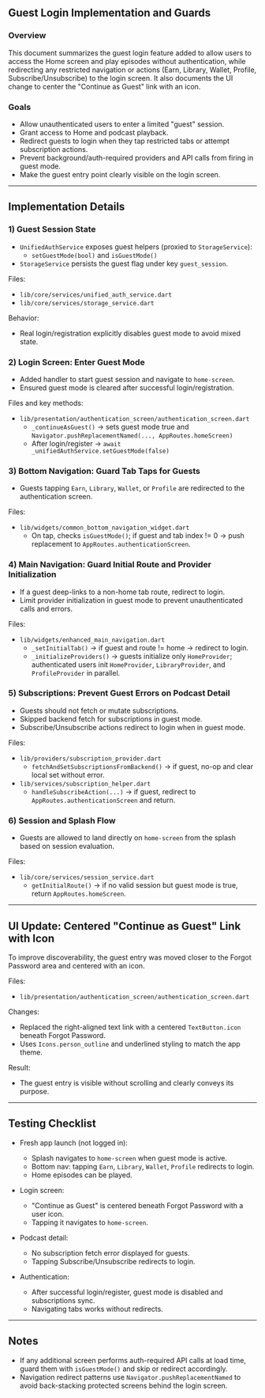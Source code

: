 ## Guest Login Implementation and Guards

### Overview
This document summarizes the guest login feature added to allow users to access the Home screen and play episodes without authentication, while redirecting any restricted navigation or actions (Earn, Library, Wallet, Profile, Subscribe/Unsubscribe) to the login screen. It also documents the UI change to center the "Continue as Guest" link with an icon.

### Goals
- Allow unauthenticated users to enter a limited "guest" session.
- Grant access to Home and podcast playback.
- Redirect guests to login when they tap restricted tabs or attempt subscription actions.
- Prevent background/auth-required providers and API calls from firing in guest mode.
- Make the guest entry point clearly visible on the login screen.

---

## Implementation Details

### 1) Guest Session State
- `UnifiedAuthService` exposes guest helpers (proxied to `StorageService`):
  - `setGuestMode(bool)` and `isGuestMode()`
- `StorageService` persists the guest flag under key `guest_session`.

Files:
- `lib/core/services/unified_auth_service.dart`
- `lib/core/services/storage_service.dart`

Behavior:
- Real login/registration explicitly disables guest mode to avoid mixed state.

### 2) Login Screen: Enter Guest Mode
- Added handler to start guest session and navigate to `home-screen`.
- Ensured guest mode is cleared after successful login/registration.

Files and key methods:
- `lib/presentation/authentication_screen/authentication_screen.dart`
  - `_continueAsGuest()` → sets guest mode true and `Navigator.pushReplacementNamed(..., AppRoutes.homeScreen)`
  - After login/register → `await _unifiedAuthService.setGuestMode(false)`

### 3) Bottom Navigation: Guard Tab Taps for Guests
- Guests tapping `Earn`, `Library`, `Wallet`, or `Profile` are redirected to the authentication screen.

Files:
- `lib/widgets/common_bottom_navigation_widget.dart`
  - On tap, checks `isGuestMode()`; if guest and tab index != 0 → push replacement to `AppRoutes.authenticationScreen`.

### 4) Main Navigation: Guard Initial Route and Provider Initialization
- If a guest deep-links to a non-home tab route, redirect to login.
- Limit provider initialization in guest mode to prevent unauthenticated calls and errors.

Files:
- `lib/widgets/enhanced_main_navigation.dart`
  - `_setInitialTab()` → if guest and route != home → redirect to login.
  - `_initializeProviders()` → guests initialize only `HomeProvider`; authenticated users init `HomeProvider`, `LibraryProvider`, and `ProfileProvider` in parallel.

### 5) Subscriptions: Prevent Guest Errors on Podcast Detail
- Guests should not fetch or mutate subscriptions.
- Skipped backend fetch for subscriptions in guest mode.
- Subscribe/Unsubscribe actions redirect to login when in guest mode.

Files:
- `lib/providers/subscription_provider.dart`
  - `fetchAndSetSubscriptionsFromBackend()` → if guest, no-op and clear local set without error.
- `lib/services/subscription_helper.dart`
  - `handleSubscribeAction(...)` → if guest, redirect to `AppRoutes.authenticationScreen` and return.

### 6) Session and Splash Flow
- Guests are allowed to land directly on `home-screen` from the splash based on session evaluation.

Files:
- `lib/core/services/session_service.dart`
  - `getInitialRoute()` → if no valid session but guest mode is true, return `AppRoutes.homeScreen`.

---

## UI Update: Centered "Continue as Guest" Link with Icon

To improve discoverability, the guest entry was moved closer to the Forgot Password area and centered with an icon.

Files:
- `lib/presentation/authentication_screen/authentication_screen.dart`

Changes:
- Replaced the right-aligned text link with a centered `TextButton.icon` beneath Forgot Password.
- Uses `Icons.person_outline` and underlined styling to match the app theme.

Result:
- The guest entry is visible without scrolling and clearly conveys its purpose.

---

## Testing Checklist

- Fresh app launch (not logged in):
  - Splash navigates to `home-screen` when guest mode is active.
  - Bottom nav: tapping `Earn`, `Library`, `Wallet`, `Profile` redirects to login.
  - Home episodes can be played.

- Login screen:
  - "Continue as Guest" is centered beneath Forgot Password with a user icon.
  - Tapping it navigates to `home-screen`.

- Podcast detail:
  - No subscription fetch error displayed for guests.
  - Tapping Subscribe/Unsubscribe redirects to login.

- Authentication:
  - After successful login/register, guest mode is disabled and subscriptions sync.
  - Navigating tabs works without redirects.

---

## Notes

- If any additional screen performs auth-required API calls at load time, guard them with `isGuestMode()` and skip or redirect accordingly.
- Navigation redirect patterns use `Navigator.pushReplacementNamed` to avoid back-stacking protected screens behind the login screen.



